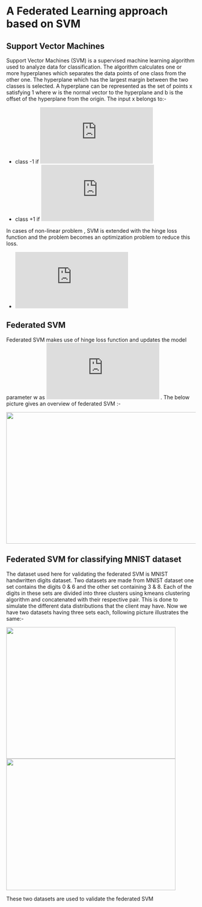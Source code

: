 # A Federated Learning approach based on SVM
## Support Vector Machines
Support Vector Machines (SVM) is a supervised machine learning algorithm used to analyze data for classification. The algorithm calculates one or more hyperplanes which separates the data points of one class from the other one. The hyperplane which has the largest margin between the two classes is selected. A hyperplane can be represented as the set of points x satisfying 1 where w is the normal vector to the hyperplane and b is the offset of the hyperplane from the origin. The input x belongs to:-
- class -1 if ![equation](https://latex.codecogs.com/png.latex?%5Cinline%20%5Cbg_white%20w%5E%7BT%7Dx%20&plus;%20b%20%3C%20-1)
- class +1 if ![equation](https://latex.codecogs.com/png.latex?%5Cinline%20%5Cbg_white%20w%5E%7BT%7Dx%20&plus;%20b%20%3E%201)
  
In cases of non-linear problem , SVM is extended with the hinge loss function and the problem becomes an optimization problem to reduce this loss. 
- ![equation](https://latex.codecogs.com/png.latex?%5Cinline%20%5Cbg_white%20max%280%2C%20%281%20-%20y_%7Bi%7D.%28w%5E%7BT%7Dx%20&plus;%20b%29%29%29)
## Federated SVM
Federated SVM makes use of hinge loss function and updates the model parameter w as ![equation](https://latex.codecogs.com/png.latex?%5Cinline%20%5Cbg_white%20%5Comega%20%5Crightarrow%20%5Comega%20-%20%5Ceta/B%5Csum_%7Bi%5Cepsilon%20B_%7Bk%7B%5Ccolor%7BPink%7D%20%7B%5Ccolor%7BPink%7D%20%7D%7D%7D%20%7D%20y_%7Bi%7D.x_%7Bi%7D) . The below picture gives an overview of federated SVM :-
<p align="center" width="100%">
    <img width="700" height="350" src="https://i.postimg.cc/tgpMdTsK/fedSVM.png"> 
</p>

## Federated SVM for classifying MNIST dataset
The dataset used here for validating the federated SVM is MNIST handwritten digits dataset. Two datasets are made from MNIST dataset one set contains the digits 0 & 6 and the other set containing 3 & 8. Each of the digits in these sets are divided into three clusters using kmeans clustering algorithm and concatenated with their respective pair. This is done to simulate the different data distributions that the client may have. Now we have two datasets having three sets each, following picture illustrates the same:-  
<p float="left" width="100%">
    <img width="450" height="350" src="https://i.postimg.cc/8zxPD4db/0-6.png">
    <img width="450" height="350" src="https://i.postimg.cc/T1T3FPjM/0-6-2.png"> 
</p>
These two datasets are used to validate the federated SVM
